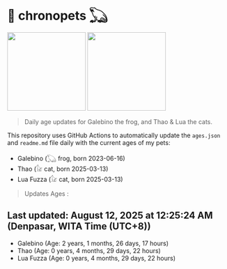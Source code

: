 # 🐾 chronopets 𓆏
<img src="https://github.com/user-attachments/assets/802b3632-7c4b-4232-a3a0-8b1d8fa6f04d" widht=180 height=180 >
<img src="https://github.com/user-attachments/assets/16687005-7ebb-4607-be57-0c8e528fed06" widht=180 height=180 >

> Daily age updates for Galebino the frog, and Thao & Lua the cats.

This repository uses GitHub Actions to automatically update the `ages.json` and `readme.md` file daily with the current ages of my pets: <br>
- Galebino (𓆏 frog, born 2023-06-16)
- Thao (𓃠 cat, born 2025-03-13)
- Lua Fuzza (𓃠 cat, born 2025-03-13)

> Updates Ages :

## Last updated: August 12, 2025 at 12:25:24 AM (Denpasar, WITA Time (UTC+8))

- Galebino (Age: 2 years, 1 months, 26 days, 17 hours)
- Thao (Age: 0 years, 4 months, 29 days, 22 hours)
- Lua Fuzza (Age: 0 years, 4 months, 29 days, 22 hours)

